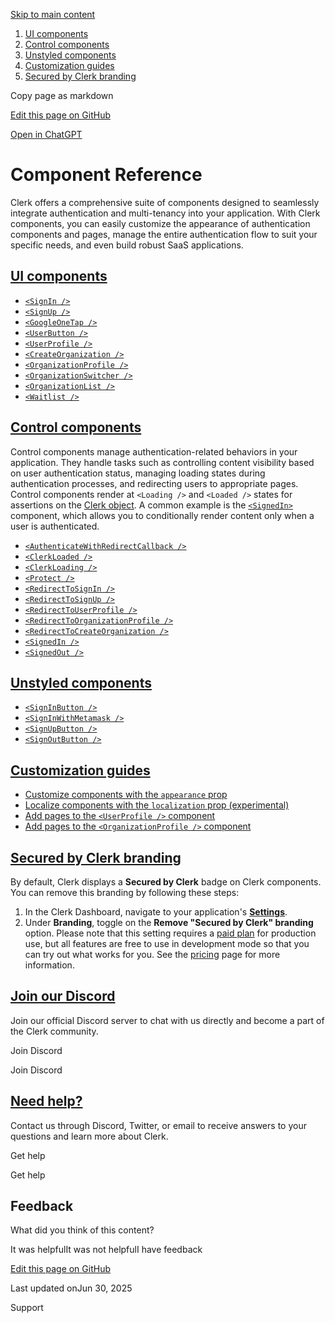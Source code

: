 [Skip to main content](https://clerk.com/docs/components/overview#main)

1. [UI components](https://clerk.com/docs/components/overview#ui-components)
2. [Control components](https://clerk.com/docs/components/overview#control-components)
3. [Unstyled components](https://clerk.com/docs/components/overview#unstyled-components)
4. [Customization guides](https://clerk.com/docs/components/overview#customization-guides)
5. [Secured by Clerk branding](https://clerk.com/docs/components/overview#secured-by-clerk-branding)

Copy page as markdown

[Edit this page on GitHub](https://github.com/clerk/clerk-docs/edit/main/docs/components/overview.mdx)

[Open in ChatGPT](https://chatgpt.com/?hints=search&q=Read+https%3A%2F%2Fclerk.com%2Fdocs%2Fraw%2Fcomponents%2Foverview.mdx)

# Component Reference

Clerk offers a comprehensive suite of components designed to seamlessly integrate authentication and multi-tenancy into your application. With Clerk components, you can easily customize the appearance of authentication components and pages, manage the entire authentication flow to suit your specific needs, and even build robust SaaS applications.

## [UI components](https://clerk.com/docs/components/overview\#ui-components)

- [`<SignIn />`](https://clerk.com/docs/components/authentication/sign-in)
- [`<SignUp />`](https://clerk.com/docs/components/authentication/sign-up)
- [`<GoogleOneTap />`](https://clerk.com/docs/components/authentication/google-one-tap)
- [`<UserButton />`](https://clerk.com/docs/components/user/user-button)
- [`<UserProfile />`](https://clerk.com/docs/components/user/user-profile)
- [`<CreateOrganization />`](https://clerk.com/docs/components/organization/create-organization)
- [`<OrganizationProfile />`](https://clerk.com/docs/components/organization/organization-profile)
- [`<OrganizationSwitcher />`](https://clerk.com/docs/components/organization/organization-switcher)
- [`<OrganizationList />`](https://clerk.com/docs/components/organization/organization-list)
- [`<Waitlist />`](https://clerk.com/docs/components/waitlist)

## [Control components](https://clerk.com/docs/components/overview\#control-components)

Control components manage authentication-related behaviors in your application. They handle tasks such as controlling content visibility based on user authentication status, managing loading states during authentication processes, and redirecting users to appropriate pages. Control components render at `<Loading />` and `<Loaded />` states for assertions on the [Clerk object](https://clerk.com/docs/references/javascript/clerk). A common example is the [`<SignedIn>`](https://clerk.com/docs/components/control/signed-in) component, which allows you to conditionally render content only when a user is authenticated.

- [`<AuthenticateWithRedirectCallback />`](https://clerk.com/docs/components/control/authenticate-with-callback)
- [`<ClerkLoaded />`](https://clerk.com/docs/components/control/clerk-loaded)
- [`<ClerkLoading />`](https://clerk.com/docs/components/control/clerk-loading)
- [`<Protect />`](https://clerk.com/docs/components/protect)
- [`<RedirectToSignIn />`](https://clerk.com/docs/components/control/redirect-to-signin)
- [`<RedirectToSignUp />`](https://clerk.com/docs/components/control/redirect-to-signup)
- [`<RedirectToUserProfile />`](https://clerk.com/docs/components/control/redirect-to-userprofile)
- [`<RedirectToOrganizationProfile />`](https://clerk.com/docs/components/control/redirect-to-organizationprofile)
- [`<RedirectToCreateOrganization />`](https://clerk.com/docs/components/control/redirect-to-createorganization)
- [`<SignedIn />`](https://clerk.com/docs/components/control/signed-in)
- [`<SignedOut />`](https://clerk.com/docs/components/control/signed-out)

## [Unstyled components](https://clerk.com/docs/components/overview\#unstyled-components)

- [`<SignInButton />`](https://clerk.com/docs/components/unstyled/sign-in-button)
- [`<SignInWithMetamask />`](https://clerk.com/docs/components/unstyled/sign-in-with-metamask)
- [`<SignUpButton />`](https://clerk.com/docs/components/unstyled/sign-up-button)
- [`<SignOutButton />`](https://clerk.com/docs/components/unstyled/sign-out-button)

## [Customization guides](https://clerk.com/docs/components/overview\#customization-guides)

- [Customize components with the `appearance` prop](https://clerk.com/docs/customization/overview)
- [Localize components with the `localization` prop (experimental)](https://clerk.com/docs/customization/localization)
- [Add pages to the `<UserProfile />` component](https://clerk.com/docs/customization/user-profile)
- [Add pages to the `<OrganizationProfile />` component](https://clerk.com/docs/customization/organization-profile)

## [Secured by Clerk branding](https://clerk.com/docs/components/overview\#secured-by-clerk-branding)

By default, Clerk displays a **Secured by Clerk** badge on Clerk components. You can remove this branding by following these steps:

1. In the Clerk Dashboard, navigate to your application's [**Settings**⁠](https://dashboard.clerk.com/last-active?path=settings).
2. Under **Branding**, toggle on the **Remove "Secured by Clerk" branding** option. Please note that this setting requires a [paid plan⁠](https://clerk.com/pricing) for production use, but all features are free to use in development mode so that you can try out what works for you. See the [pricing⁠](https://clerk.com/pricing) page for more information.

## [Join our Discord](https://clerk.com/discord)

Join our official Discord server to chat with us directly and become a part of the Clerk community.

Join Discord

Join Discord

## [Need help?](https://clerk.com/support)

Contact us through Discord, Twitter, or email to receive answers to your questions and learn more about Clerk.

Get help

Get help

## Feedback

What did you think of this content?

It was helpfulIt was not helpfulI have feedback

[Edit this page on GitHub](https://github.com/clerk/clerk-docs/edit/main/docs/components/overview.mdx)

Last updated onJun 30, 2025

Support